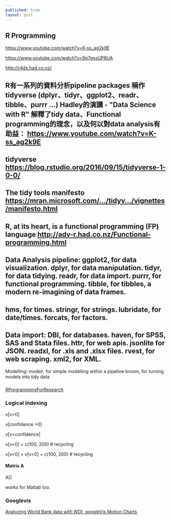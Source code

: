 ```yaml
---
published: true
layout: post
---
```

## R Programming

https://www.youtube.com/watch?v=K-ss_ag2k9E

https://www.youtube.com/watch?v=9q7gssUP8UA

http://r4ds.had.co.nz/


R有一系列的資料分析pipeline packages 稱作 tidyverse
(dplyr、tidyr、ggplot2、readr、tibble、purrr ...)
Hadley的演講 - "Data Science with R" 解釋了tidy data、Functional programming的理念，以及何以對data analysis有助益：
https://www.youtube.com/watch?v=K-ss_ag2k9E
--
tidyverse
https://blog.rstudio.org/2016/09/15/tidyverse-1-0-0/
--
The tidy tools manifesto
https://mran.microsoft.com/…/tidyv…/vignettes/manifesto.html
--
R, at its heart, is a functional programming (FP) language
http://adv-r.had.co.nz/Functional-programming.html
--
Data Analysis pipeline:
ggplot2, for data visualization.
dplyr, for data manipulation.
tidyr, for data tidying.
readr, for data import.
purrr, for functional programming.
tibble, for tibbles, a modern re-imagining of data frames.
--
hms, for times.
stringr, for strings.
lubridate, for date/times.
forcats, for factors.
--
Data import:
DBI, for databases.
haven, for SPSS, SAS and Stata files.
httr, for web apis.
jsonlite for JSON.
readxl, for .xls and .xlsx files.
rvest, for web scraping.
xml2, for XML.
--
Modelling:
modelr, for simple modelling within a pipeline
broom, for turning models into tidy data

### 
[RProgrammingForResearch](https://geanders.github.io/RProgrammingForResearch/exploring-data-1.html)

### Logical Indexing

v[v>0]

v[confidence >0]

v[v>confidence]

v[v<0] = c(100, 200)  \# recycling

v[v<0] = v[v<0] + c(100, 200)  \# recycling


#### Matrix A


A[]


works for Matlab too.


### Googlevis

[Analyzing World Bank data with WDI, googleVis Motion Charts](https://www.r-bloggers.com/analyzing-world-bank-data-with-wdi-googlevis-motion-charts/?utm_source=feedburner&utm_medium=feed&utm_campaign=Feed%3A+RBloggers+%28R+bloggers%29)
